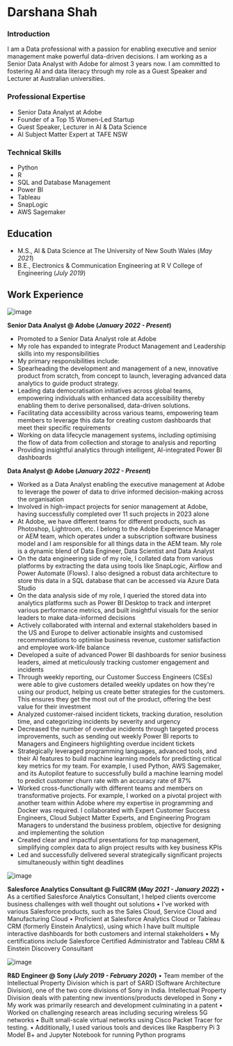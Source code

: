 # Darshana Shah

### Introduction
I am a Data professional with a passion for enabling executive and senior management make powerful data-driven decisions. I am working as a Senior Data Analyst with Adobe for almost 3 years now. I am committed to fostering AI and data literacy through my role as a Guest Speaker and Lecturer at Australian universities. 

### Professional Expertise
- Senior Data Analyst at Adobe
- Founder of a Top 15 Women-Led Startup
- Guest Speaker, Lecturer in AI & Data Science
- AI Subject Matter Expert at TAFE NSW

### Technical Skills
- Python
- R
- SQL and Database Management
- Power BI
- Tableau
- SnapLogic
- AWS Sagemaker

## Education
- M.S., AI & Data Science at The University of New South Wales (_May 2021_)
- B.E., Electronics & Communication Engineering at R V College of Engineering (_July 2019_)

## Work Experience

![image](https://github.com/ds1425/darshana_shah/assets/151712711/49066e2a-b9ae-4398-a938-1e28dac373e9)

**Senior Data Analyst @ Adobe (_January 2022 - Present_)**
- Promoted to a Senior Data Analyst role at Adobe
- My role has expanded to integrate Product Management and Leadership skills into my responsibilities
- My primary responsibilities include:
-   Spearheading the development and management of a new, innovative product from scratch, from concept to launch, leveraging advanced data analytics to guide product strategy.
-   Leading data democratisation initiatives across global teams, empowering individuals with enhanced data accessibility thereby enabling them to derive personalised, data-driven solutions.
-   Facilitating data accessibility across various teams, empowering team members to leverage this data for creating custom dashboards that meet their specific requirements
- Working on data lifecycle management systems, including optimising the flow of data from collection and storage to analysis and reporting
- Providing insightful analytics through intelligent, AI-integrated Power BI dashboards


**Data Analyst @ Adobe (_January 2022 - Present_)**
- Worked as a Data Analyst enabling the executive management at Adobe to leverage the power of data to drive informed decision-making across the organisation
- Involved in high-impact projects for senior management at Adobe, having successfully completed over 11 such projects in 2023 alone
- At Adobe, we have different teams for different products, such as Photoshop, Lightroom, etc. I belong to the Adobe Experience Manager or AEM team, which operates under a subscription software business model and I am responsible for all things data in the AEM team. My role is a dynamic blend of Data Engineer, Data Scientist and Data Analyst
- On the data engineering side of my role, I collated data from various platforms by extracting the data using tools like SnapLogic, Airflow and Power Automate (Flows). I also designed a robust data architecture to store this data in a SQL database that can be accessed via Azure Data Studio 
- On the data analysis side of my role, I queried the stored data into analytics platforms such as Power BI Desktop to track and interpret various performance metrics, and built insightful visuals for the senior leaders to make data-informed decisions
- Actively collaborated with internal and external stakeholders based in the US and Europe to deliver actionable insights and customised recommendations to optimise business revenue, customer satisfaction and employee work-life balance
- Developed a suite of advanced Power BI dashboards for senior business leaders, aimed at meticulously tracking customer engagement and incidents
- Through weekly reporting, our Customer Success Engineers (CSEs) were able to give customers detailed weekly updates on how they're using our product, helping us create better strategies for the customers. This ensures they get the most out of the product, offering the best value for their investment 
- Analyzed customer-raised incident tickets, tracking duration, resolution time, and categorizing incidents by severity and urgency
- Decreased the number of overdue incidents through targeted process improvements, such as sending out weekly Power BI reports to Managers and Engineers highlighting overdue incident tickets
- Strategically leveraged programming languages, advanced tools, and their AI features to build machine learning models for predicting critical key metrics for my team. For example, I used Python, AWS Sagemaker, and its Autopilot feature to successfully build a machine learning model to predict customer churn rate with an accuracy rate of 87%
- Worked cross-functionally with different teams and members on transformative projects. For example, I worked on a pivotal project with another team within Adobe where my expertise in programming and Docker was required. I collaborated with Expert Customer Success Engineers, Cloud Subject Matter Experts, and Engineering Program Managers to understand the business problem, objective for designing and implementing the solution
- Created clear and impactful presentations for top management, simplifying complex data to align project results with key business KPIs
- Led and successfully delivered several strategically significant projects simultaneously within tight deadlines

  


![image](https://github.com/ds1425/darshana_shah/assets/151712711/d5e4b08a-23cc-42a2-9c7f-74fa50ebe5a2)


**Salesforce Analytics Consultant @ FullCRM (_May 2021 - January 2022_)**
•	As a certified Salesforce Analytics Consultant, I helped clients overcome business challenges with well thought out solutions
•	I've worked with various Salesforce products, such as the Sales Cloud, Service Cloud and Manufacturing Cloud
•	Proficient at Salesforce Analytics Cloud or Tableau CRM (formerly Einstein Analytics), using which I have built multiple interactive dashboards for both customers and internal stakeholders
•	My certifications include Salesforce Certified Administrator and Tableau CRM & Einstein Discovery Consultant




![image](https://github.com/ds1425/darshana_shah/assets/151712711/6ce86a83-79e5-4773-b056-de78fab09825)


**R&D Engineer @ Sony (_July 2019 - February 2020_)**
•	Team member of the Intellectual Property Division which is part of SARD (Software Architecture Division), one of the two core divisions of Sony in India. Intellectual Property Division deals with patenting new inventions/products developed in Sony
•	My work was primarily research and development culminating in a patent
•	Worked on challenging research areas including securing wireless 5G networks
•	Built small-scale virtual networks using Cisco Packet Tracer for testing. 
•	Additionally, I used various tools and devices like Raspberry Pi 3 Model B+ and Jupyter Notebook for running Python programs


